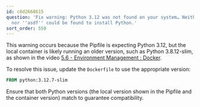 ```yaml
---
id: c8d2668615
question: 'Fix warning: Python 3.12 was not found on your system… Neither ''pyenv''
  nor ''asdf'' could be found to install Python.'
sort_order: 550
---
```


This warning occurs because the Pipfile is expecting Python 3.12, but the local container is likely running an older version, such as Python 3.8.12-slim, as shown in the video [5.6 - Environment Management : Docker](https://www.youtube.com/watch?v=wAtyYZ6zvAs&list=PL3MmuxUbc_hIhxl5Ji8t4O6lPAOpHaCLR&index=57).

To resolve this issue, update the `Dockerfile` to use the appropriate version:

```dockerfile
FROM python:3.12.7-slim
```

Ensure that both Python versions (the local version shown in the Pipfile and the container version) match to guarantee compatibility.